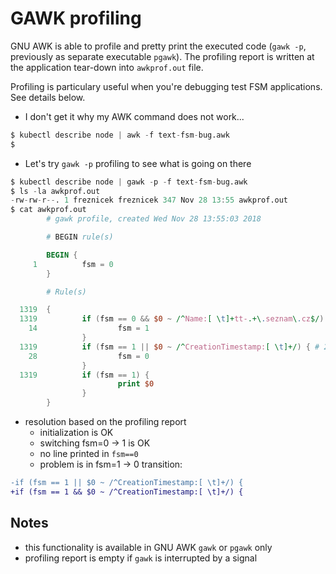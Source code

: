 # GAWK profiling

GNU AWK is able to profile and pretty print the executed code (`gawk -p`, previously as separate executable `pgawk`). The profiling report is written at the application tear-down into `awkprof.out` file.

Profiling is particulary useful when you're debugging test FSM applications. See details below.

* I don't get it why my AWK command does not work...
```awk
$ kubectl describe node | awk -f text-fsm-bug.awk
$ 
```

* Let's try `gawk -p` profiling to see what is going on there
```awk
$ kubectl describe node | gawk -p -f text-fsm-bug.awk
$ ls -la awkprof.out
-rw-rw-r--. 1 freznicek freznicek 347 Nov 28 13:55 awkprof.out
$ cat awkprof.out
        # gawk profile, created Wed Nov 28 13:55:03 2018

        # BEGIN rule(s)

        BEGIN {
     1          fsm = 0
        }

        # Rule(s)

  1319  {
  1319          if (fsm == 0 && $0 ~ /^Name:[ \t]+tt-.+\.seznam\.cz$/) { # 14
    14                  fsm = 1
                }
  1319          if (fsm == 1 || $0 ~ /^CreationTimestamp:[ \t]+/) { # 28
    28                  fsm = 0
                }
  1319          if (fsm == 1) {
                        print $0
                }
        }
```
* resolution based on the profiling report
  * initialization is OK
  * switching fsm=0 -> 1 is OK
  * no line printed in `fsm==0`
  * problem is in fsm=1 -> 0 transition:

```diff
-if (fsm == 1 || $0 ~ /^CreationTimestamp:[ \t]+/) {
+if (fsm == 1 && $0 ~ /^CreationTimestamp:[ \t]+/) {
```

## Notes
 * this functionality is available in GNU AWK `gawk` or `pgawk` only
 * profiling report is empty if `gawk` is interrupted by a signal
 
